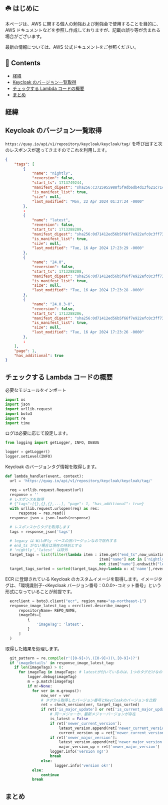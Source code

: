 <!--# Keycloak の最新バージョンをチェックする<!-- omit in toc -->

## ☘️ はじめに<!-- omit in toc -->

本ページは、AWS に関する個人の勉強および勉強会で使用することを目的に、AWS ドキュメントなどを参照し作成しておりますが、記載の誤り等が含まれる場合がございます。

最新の情報については、AWS 公式ドキュメントをご参照ください。

## 👀 Contents<!-- omit in toc -->

- [経緯](#経緯)
- [Keycloak のバージョン一覧取得](#keycloak-のバージョン一覧取得)
- [チェックする Lambda コードの概要](#チェックする-lambda-コードの概要)
- [まとめ](#まとめ)

## 経緯

## Keycloak のバージョン一覧取得

`https://quay.io/api/v1/repository/keycloak/keycloak/tag/` を呼び出すと次のレスポンスが返ってきますのでこれを利用します。

```json
{
    "tags": [
        {
            "name": "nightly",
            "reversion": false,
            "start_ts": 1713749244,
            "manifest_digest": "sha256:c3725955988f5f9db6db4d13f621c71ca69188ce337d865252eef39ab6a35a64",
            "is_manifest_list": true,
            "size": null,
            "last_modified": "Mon, 22 Apr 2024 01:27:24 -0000"
        },
        :
        {
            "name": "latest",
            "reversion": false,
            "start_ts": 1713288209,
            "manifest_digest": "sha256:0d71412ed56b5f66f7e922efc0c3ff73b3f54ba2fe84fedb5e281a1f90b95bd6",
            "is_manifest_list": true,
            "size": null,
            "last_modified": "Tue, 16 Apr 2024 17:23:29 -0000"
        },
        {
            "name": "24.0",
            "reversion": false,
            "start_ts": 1713288208,
            "manifest_digest": "sha256:0d71412ed56b5f66f7e922efc0c3ff73b3f54ba2fe84fedb5e281a1f90b95bd6",
            "is_manifest_list": true,
            "size": null,
            "last_modified": "Tue, 16 Apr 2024 17:23:28 -0000"
        },
        {
            "name": "24.0.3-0",
            "reversion": false,
            "start_ts": 1713288206,
            "manifest_digest": "sha256:0d71412ed56b5f66f7e922efc0c3ff73b3f54ba2fe84fedb5e281a1f90b95bd6",
            "is_manifest_list": true,
            "size": null,
            "last_modified": "Tue, 16 Apr 2024 17:23:26 -0000"
        },
        :
    ],
    "page": 1,
    "has_additional": true
}
```

## チェックする Lambda コードの概要

必要なモジュールをインポート

```python
import os
import json
import urllib.request
import boto3
import re
import time
```

ログは必要に応じて設定します。

```python
from logging import getLogger, INFO, DEBUG

logger = getLogger()
logger.setLevel(INFO)
```

Keycloak のバージョンタグ情報を取得します。

```python
def lambda_handler(event, context):
  url = 'https://quay.io/api/v1/repository/keycloak/keycloak/tag/'

  req = urllib.request.Request(url)
  response = ''
  # レスポンスを取得
  # {"tags":[{},{},{},...], "page": 1, "has_additional": true}
  with urllib.request.urlopen(req) as res:
      response = res.read()
  response_json = json.loads(response)

  # レスポンスからタグを取得します
  tags = response_json['tags']

  # legacy は WildFly ベースの旧バージョンなので除外する
  # end_ts がない場合は現在の時刻とする
  # 'nightly','latest' は除外
  target_tags = list(filter(lambda item : item.get("end_ts",now_unixtime) >= now_unixtime and
                                          item["name"] not in ['nightly','latest'] and
                                          not item["name"].endswith("legacy"), tags))
  target_tags_sorted = sorted(target_tags,key=lambda x: x['name'],reverse=True)
```

ECR に登録されている Keycloak のカスタムイメージを取得します。イメージタグは、「環境識別子-<Keycloak バージョン番号：0.0.0>-コミット番号」という形式になっていることが前提です。

```python
  ecrclient = boto3.client("ecr", region_name="ap-northeast-1")
  response_image_latest_tag = ecrclient.describe_images(
      repositoryName= REPO_NAME,
      imageIds=[
          {
              'imageTag': 'latest',
          }
      ]
  )
```

取得した結果を処理します。

```python
  git_pattern = re.compile(r'([0-9]+)\.([0-9]+)(\.[0-9]+)?')
  if 'imageDetails' in response_image_latest_tag:
    if len(imageTags) > 0:
      for imageTag in imageTags: # latestが付いているのは、1つのタグだけなので、1回のみの処理
          logger.debug(imageTag)
          m = p.match(imageTag)
          if m!=None:
            for ver in m.groups():
                now_ver = ver
                # タグから取得したバージョン番号とKeycloakのバージョンを比較
                ret = check_version(ver, target_tags_sorted)
                if ret['is_major_update'] or ret['is_current_major_update']:
                    # 同一メジャーか、最新メジャーバージョンが存在
                    is_latest = False
                    if ret['newer_current_version']:
                        latest_version.append(ret['newer_current_version'])
                        current_version_up = ret['newer_current_version']
                    if ret['newer_major_version']:
                        latest_version.append(ret['newer_major_version'])
                        major_version_up = ret['newer_major_version']
                    logger.info('version ng!')
                    break
                else:
                      logger.info('version ok!')
            else:
                continue
            break
```

## まとめ